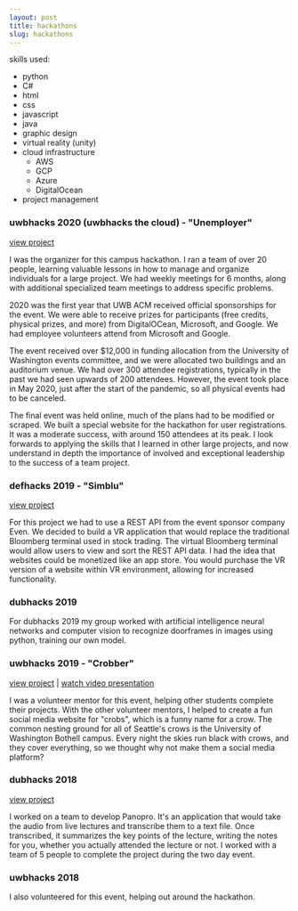```yaml
---
layout: post
title: hackathons
slug: hackathons
---
```


skills used:
- python
- C#
- html
- css
- javascript
- java
- graphic design
- virtual reality (unity)
- cloud infrastructure
  - AWS
  - GCP
  - Azure
  - DigitalOcean
- project management

### uwbhacks 2020 (uwbhacks the cloud) - "Unemployer"
[view project](https://devpost.com/software/unemployer)

I was the organizer for this campus hackathon. I ran a team of over 20 people, learning valuable lessons in how to manage and organize individuals for a large project. We had weekly meetings for 6 months, along with additional specialized team meetings to address specific problems. 

2020 was the first year that UWB ACM received official sponsorships for the event. We were able to receive prizes for participants (free credits, physical prizes, and more) from DigitalOCean, Microsoft, and Google. We had employee volunteers attend from Microsoft and Google.

The event received over $12,000 in funding allocation from the University of Washington events committee, and we were allocated two buildings and an auditorium venue. We had over 300 attendee registrations, typically in the past we had seen upwards of 200 attendees. However, the event took place in May 2020, just after the start of the pandemic, so all physical events had to be canceled. 

The final event was held online, much of the plans had to be modified or scraped. We built a special website for the hackathon for user registrations. It was a moderate success, with around 150 attendees at its peak. I look forwards to applying the skills that I learned in other large projects, and now understand in depth the importance of involved and exceptional leadership to the success of a team project.

### defhacks 2019 - "Simblu"
[view project](https://devpost.com/software/simblu)

For this project we had to use a REST API from the event sponsor company Even. We decided to build a VR application that would replace the traditional Bloomberg terminal used in stock trading. The virtual Bloomberg terminal would allow users to view and sort the REST API data. I had the idea that websites could be monetized like an app store. You would purchase the VR version of a website within VR environment, allowing for increased functionality.

### dubhacks 2019
For dubhacks 2019 my group worked with artificial intelligence neural networks and computer vision to recognize doorframes in images using python, training our own model. 

### uwbhacks 2019 - "Crobber"
[view project](https://github.com/Chris-Johnston/CROBBER) | [watch video presentation](https://youtu.be/9xEMs7dKtNo)

I was a volunteer mentor for this event, helping other students complete their projects. With the other volunteer mentors, I helped to create a fun social media website for "crobs", which is a funny name for a crow. The common nesting ground for all of Seattle's crows is the University of Washington Bothell campus. Every night the skies run black with crows, and they cover everything, so we thought why not make them a social media platform?

### dubhacks 2018
[view project](https://github.com/mkhsu/PanoPro-Transcriber)

I worked on a team to develop Panopro. It's an application that would take the audio from live lectures and transcribe them to a text file. Once transcribed, it summarizes the key points of the lecture, writing the notes for you, whether you actually attended the lecture or not. I worked with a team of 5 people to complete the project during the two day event.

### uwbhacks 2018
I also volunteered for this event, helping out around the hackathon.
